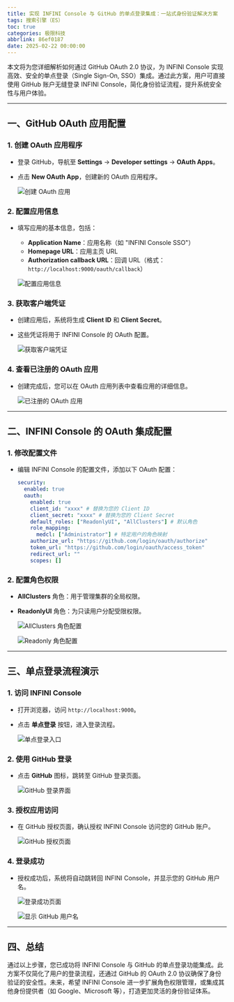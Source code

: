 ```yaml
---
title: 实现 INFINI Console 与 GitHub 的单点登录集成：一站式身份验证解决方案
tags: 搜索引擎（ES）
toc: true
categories: 极限科技
abbrlink: 86ef0187
date: 2025-02-22 00:00:00
---
```


本文将为您详细解析如何通过 GitHub OAuth 2.0 协议，为 INFINI Console 实现高效、安全的单点登录（Single Sign-On, SSO）集成。通过此方案，用户可直接使用 GitHub 账户无缝登录 INFINI Console，简化身份验证流程，提升系统安全性与用户体验。

---

## 一、GitHub OAuth 应用配置

### 1. 创建 OAuth 应用程序

- 登录 GitHub，导航至 **Settings** -> **Developer settings** -> **OAuth Apps**。
- 点击 **New OAuth App**，创建新的 OAuth 应用程序。

  ![创建 OAuth 应用](https://i-blog.csdnimg.cn/img_convert/2b55471e441f7be84a64b56aaf5eefca.png)
  <!-- more -->

### 2. 配置应用信息

- 填写应用的基本信息，包括：

  - **Application Name**：应用名称（如 "INFINI Console SSO"）
  - **Homepage URL**：应用主页 URL
  - **Authorization callback URL**：回调 URL（格式：`http://localhost:9000/oauth/callback`）

  ![配置应用信息](https://i-blog.csdnimg.cn/img_convert/09c482af58f80c6fbed95c365f5e69e7.png)

### 3. 获取客户端凭证

- 创建应用后，系统将生成 **Client ID** 和 **Client Secret**。
- 这些凭证将用于 INFINI Console 的 OAuth 配置。

  ![获取客户端凭证](https://i-blog.csdnimg.cn/img_convert/c74e049c38f998c1965513938b859656.png)

### 4. 查看已注册的 OAuth 应用

- 创建完成后，您可以在 OAuth 应用列表中查看应用的详细信息。

  ![已注册的 OAuth 应用](https://i-blog.csdnimg.cn/img_convert/c5b366939ab25fd22bfc2a7db66465eb.png)

---

## 二、INFINI Console 的 OAuth 集成配置

### 1. 修改配置文件

- 编辑 INFINI Console 的配置文件，添加以下 OAuth 配置：

  ```yaml
  security:
    enabled: true
    oauth:
      enabled: true
      client_id: "xxxx" # 替换为您的 Client ID
      client_secret: "xxxx" # 替换为您的 Client Secret
      default_roles: ["ReadonlyUI", "AllClusters"] # 默认角色
      role_mapping:
        medcl: ["Administrator"] # 特定用户的角色映射
      authorize_url: "https://github.com/login/oauth/authorize"
      token_url: "https://github.com/login/oauth/access_token"
      redirect_url: ""
      scopes: []
  ```

### 2. 配置角色权限

- **AllClusters** 角色：用于管理集群的全局权限。
- **ReadonlyUI** 角色：为只读用户分配受限权限。

  ![AllClusters 角色配置](https://i-blog.csdnimg.cn/img_convert/a66c8d089d3a123ee52f564187b18238.png)

  ![Readonly 角色配置](https://i-blog.csdnimg.cn/img_convert/22c5cbaad09ce16755d22c219a3f2418.png)

---

## 三、单点登录流程演示

### 1. 访问 INFINI Console

- 打开浏览器，访问 `http://localhost:9000`。
- 点击 **单点登录** 按钮，进入登录流程。

  ![单点登录入口](https://i-blog.csdnimg.cn/img_convert/dad06ed04e30d2a4fb0f13d09cc3e81d.png)

### 2. 使用 GitHub 登录

- 点击 **GitHub** 图标，跳转至 GitHub 登录页面。

  ![GitHub 登录界面](https://i-blog.csdnimg.cn/img_convert/b64cc1db411aaeb31502511873cb3322.png)

### 3. 授权应用访问

- 在 GitHub 授权页面，确认授权 INFINI Console 访问您的 GitHub 账户。

  ![GitHub 授权页面](https://i-blog.csdnimg.cn/img_convert/1ef73d2f3eac4e88369b76346e51cfe9.png)

### 4. 登录成功

- 授权成功后，系统将自动跳转回 INFINI Console，并显示您的 GitHub 用户名。

  ![登录成功页面](https://i-blog.csdnimg.cn/img_convert/d6c6bdf6c8899e1c5de5f6b80ac1d0d9.png)

  ![显示 GitHub 用户名](https://i-blog.csdnimg.cn/img_convert/e905f2a3f0bec0fa02473ddc413f0d0d.png)

---

## 四、总结

通过以上步骤，您已成功将 INFINI Console 与 GitHub 的单点登录功能集成。此方案不仅简化了用户的登录流程，还通过 GitHub 的 OAuth 2.0 协议确保了身份验证的安全性。未来，希望 INFINI Console 进一步扩展角色权限管理，或集成其他身份提供者（如 Google、Microsoft 等），打造更加灵活的身份验证体系。
